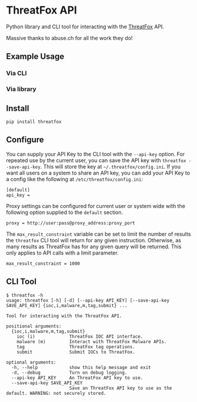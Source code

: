 # ThreatFox API

Python library and CLI tool for interacting with the [ThreatFox](https://threatfox.abuse.ch/) API.

Massive thanks to abuse.ch for all the work they do!

## Example Usage


### Via CLI


### Via library


## Install

```
pip install threatfox
```

## Configure

You can supply your API Key to the CLI tool with the `--api-key` option. For repeated use by the current user, you can save the API key with `threatfox --save-api-key`. This will store the key at `~/.threatfox/config.ini`. If you want all users on a system to share an API key, you can add your API Key to a config like the following at `/etc/threatfox/config.ini`:

```
[default]
api_key = 
```

Proxy settings can be configured for current user or system wide with the following option supplied to the `default` section.

```
proxy = http://user:pass@proxy_address:proxy_port
```

The `max_result_constraint` variable can be set to limit the number of results the `threatfox` CLI tool will return for any given instruction. Otherwise, as many results as ThreatFox has for any given query will be returned. This only applies to API calls with a limit parameter.

```
max_result_constraint = 1000
```

## CLI Tool

```console
$ threatfox -h
usage: threatfox [-h] [-d] [--api-key API_KEY] [--save-api-key SAVE_API_KEY] {ioc,i,malware,m,tag,submit} ...

Tool for interacting with the ThreatFox API.

positional arguments:
  {ioc,i,malware,m,tag,submit}
    ioc (i)             ThreatFox IOC API interface.
    malware (m)         Interact with ThreatFox Malware APIs.
    tag                 ThreatFox tag operations.
    submit              Submit IOCs to ThreatFox.

optional arguments:
  -h, --help            show this help message and exit
  -d, --debug           Turn on debug logging.
  --api-key API_KEY     An ThreatFox API key to use.
  --save-api-key SAVE_API_KEY
                        Save an ThreatFox API key to use as the default. WARNING: not securely stored.
```